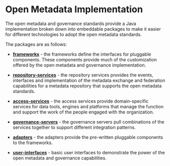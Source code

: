 <!-- SPDX-License-Identifier: Apache-2.0 -->
<!-- Copyright Contributors to the ODPi Egeria project. -->

# Open Metadata Implementation

The open metadata and governance standards provide a Java implementation broken
down into embeddable packages to make it easier for different technologies to adopt
the open metadata standards.

The packages are as follows:

* **[frameworks](frameworks)** - the frameworks define the interfaces for pluggable components.  These
components provide much of the customization offered by the open metadata and governance
implementation.

* **[repository-services](repository-services)** - the repository services provides the events, interfaces and
implementation of the metadata exchange and federation capabilities for a metadata
repository that supports the open metadata standards.

* **[access-services](access-services)** - the access services provide domain-specific services for data tools, engines
and platforms that manage the function and support the work of the people engaged with the
organization.

* **[governance-servers](governance-servers)** - the governance servers pull combinations of the services together to
support different integration patterns.

* **[adapters](adapters)** - the adapters provide the pre-written pluggable components to the frameworks.

* **[user-interfaces](user-interfaces)** - basic user interfaces to demonstrate the power of the open
metadata and governance capabilities.